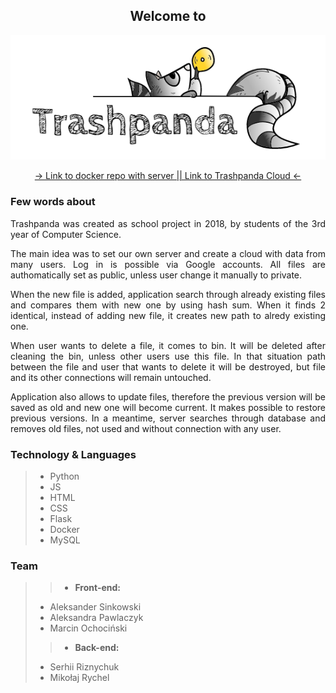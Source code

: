 <div align="center">

## Welcome to
![Logo](https://raw.githubusercontent.com/Morfeu5z/Trashpanda-Cloud/version/static/pic/trashpanda.PNG)

[-> Link to docker repo with server |](https://hub.docker.com/r/risernx/trashpanda)[| Link to Trashpanda Cloud <-](http://trashpanda.pwsz.nysa.pl)
  
</div>
<div align="justify">

### Few words about
Trashpanda was created as school project in 2018, by students of the 3rd year of Computer Science.

The main idea was to set our own server and create a cloud with data from many users. Log in is possible via Google accounts. All files are authomatically set as public, unless user change it manually to private.

When the new file is added, application search through already existing files and compares them with new one by using hash sum. When it finds 2 identical, instead of adding new file, it creates new path to alredy existing one.

When user wants to delete a file, it comes to bin. It will be deleted after cleaning the bin, unless other users use this file. In that situation path between the file and user that wants to delete it will be destroyed, but file and its other connections will remain untouched.

Application also allows to update files, therefore the previous version will be saved as old and new one will become current. It makes possible to restore previous versions. In a meantime, server searches through database and removes old files, not used and without connection with any user.
</div>

### Technology & Languages
>* Python
>* JS
>* HTML
>* CSS
>* Flask
>* Docker
>* MySQL

### Team
>>* __Front-end:__
>* Aleksander Sinkowski
>* Aleksandra Pawlaczyk
>* Marcin Ochociński
>>* __Back-end:__
>* Serhii Riznychuk
>* Mikołaj Rychel
